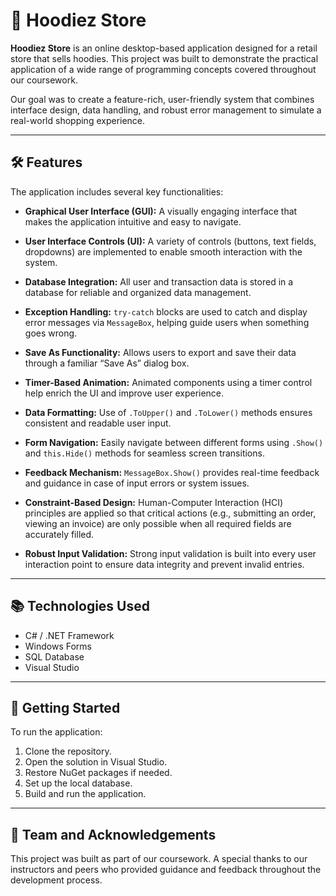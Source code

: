 # 🧥 Hoodiez Store

**Hoodiez Store** is an online desktop-based application designed for a retail store that sells hoodies. This project was built to demonstrate the practical application of a wide range of programming concepts covered throughout our coursework.

Our goal was to create a feature-rich, user-friendly system that combines interface design, data handling, and robust error management to simulate a real-world shopping experience.

---

## 🛠️ Features

The application includes several key functionalities:

* **Graphical User Interface (GUI):**
  A visually engaging interface that makes the application intuitive and easy to navigate.

* **User Interface Controls (UI):**
  A variety of controls (buttons, text fields, dropdowns) are implemented to enable smooth interaction with the system.

* **Database Integration:**
  All user and transaction data is stored in a database for reliable and organized data management.

* **Exception Handling:**
  `try-catch` blocks are used to catch and display error messages via `MessageBox`, helping guide users when something goes wrong.

* **Save As Functionality:**
  Allows users to export and save their data through a familiar “Save As” dialog box.

* **Timer-Based Animation:**
  Animated components using a timer control help enrich the UI and improve user experience.

* **Data Formatting:**
  Use of `.ToUpper()` and `.ToLower()` methods ensures consistent and readable user input.

* **Form Navigation:**
  Easily navigate between different forms using `.Show()` and `this.Hide()` methods for seamless screen transitions.

* **Feedback Mechanism:**
  `MessageBox.Show()` provides real-time feedback and guidance in case of input errors or system issues.

* **Constraint-Based Design:**
  Human-Computer Interaction (HCI) principles are applied so that critical actions (e.g., submitting an order, viewing an invoice) are only possible when all required fields are accurately filled.

* **Robust Input Validation:**
  Strong input validation is built into every user interaction point to ensure data integrity and prevent invalid entries.

---

## 📚 Technologies Used

* C# / .NET Framework
* Windows Forms
* SQL Database
* Visual Studio

---

## 🚀 Getting Started

To run the application:

1. Clone the repository.
2. Open the solution in Visual Studio.
3. Restore NuGet packages if needed.
4. Set up the local database.
5. Build and run the application.

---

## 🤝 Team and Acknowledgements

This project was built as part of our coursework. A special thanks to our instructors and peers who provided guidance and feedback throughout the development process.
